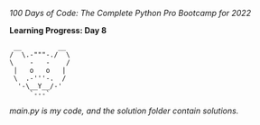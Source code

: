 *100 Days of Code: The Complete Python Pro Bootcamp for 2022*

**Learning Progress: Day 8**

```
 __         __
/  \.-"""-./  \
\    -   -    /
 |   o   o   |
 \  .-'''-.  /
  '-\__Y__/-'
     `---`
```

*main.py is my code, and the solution folder contain solutions.*